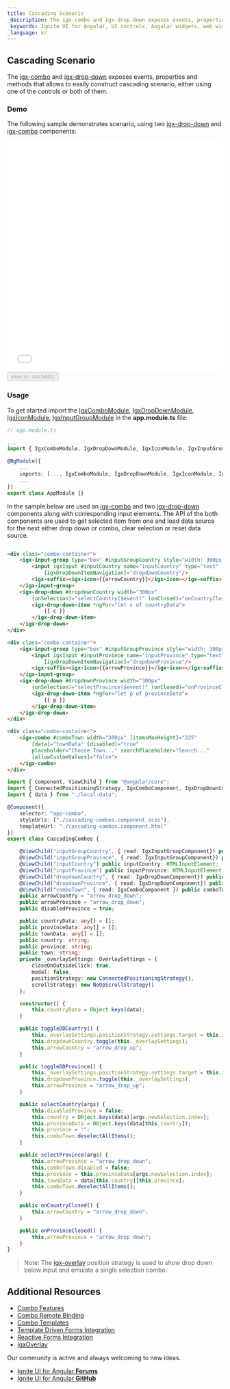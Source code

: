 ```yaml
---
title: Cascading Scenario
_description: The igx-combo and igx-drop-down exposes events, properties and methods that allows to easily construct cascading scenario using one of the controls or both of them.
_keywords: Ignite UI for Angular, UI controls, Angular widgets, web widgets, UI widgets, Angular, Native Angular Components Suite, Native Angular Controls, Native Angular Components Library, Angular Combo components, Angular Combo controls, Angular Cascading Combo, Angular Drop Down, Angular Cascading Scenario
_language: kr
---
```


## Cascading Scenario
<p class="highlight">

The [igx-combo]({environment:angularApiUrl}/classes/igxcombocomponent.html) and [igx-drop-down]({environment:angularApiUrl}/classes/igxdropdowncomponent.html) exposes events, properties and methods that allows to easily construct cascading scenario, either using one of the controls or both of them.
</p>
<div class="divider"></div>

### Demo

The following sample demonstrates scenario, using two [igx-drop-down]({environment:angularApiUrl}/classes/igxdropdowncomponent.html) and [igx-combo]({environment:angularApiUrl}/classes/igxcombocomponent.html) components:

<div class="sample-container loading" style="height: 540px;">
    <iframe id="cascading-combos-sample" frameborder="0" seamless width="100%" height="100%" src="{environment:demosBaseUrl}/cascading-combos" onload="onSampleIframeContentLoaded(this);"></iframe>
</div>
<div>
    <button data-localize="stackblitz" disabled class="stackblitz-btn" data-iframe-id="cascading-combos-sample" data-demos-base-url="{environment:demosBaseUrl}">view on stackblitz</button>
</div>
<div class="divider--half"></div>

### Usage
To get started import the [IgxComboModule]({environment:angularApiUrl}/classes/igxcombomodule.html), [IgxDropDownModule]({environment:angularApiUrl}/classes/igxdropdownmodule.html), [IgxIconModule]({environment:angularApiUrl}/classes/igxiconmodule.html), [IgxInputGroupModule]({environment:angularApiUrl}/classes/igxinputgroupmodule.html) in the **app.module.ts** file:

```typescript
// app.module.ts

...
import { IgxComboModule, IgxDropDownModule, IgxIconModule, IgxInputGroupModule } from 'igniteui-angular';

@NgModule({
    ...
    imports: [..., IgxComboModule, IgxDropDownModule, IgxIconModule, IgxInputGroupModule],
    ...
})
export class AppModule {}
```

In the sample below are used an [igx-combo]({environment:angularApiUrl}/classes/igxcombocomponent.html) and two [igx-drop-down]({environment:angularApiUrl}/classes/igxdropdowncomponent.html) components along with corresponding input elements. The API of the both components are used to get selected item from one and load data source for the next either drop down or combo, clear selection or reset data source.

```html

<div class="combo-container">
    <igx-input-group type="box" #inputGroupCountry style="width: 300px;" (click)="toggleDDCountry()">
        <input igxInput #inputCountry name="inputCountry" type="text" [(ngModel)]="country" readonly placeholder="Choose Country..."
            [igxDropDownItemNavigation]="dropdownCountry"/>
        <igx-suffix><igx-icon>{{arrowCountry}}</igx-icon></igx-suffix>
    </igx-input-group>
    <igx-drop-down #dropdownCountry width="300px"
        (onSelection)="selectCountry($event)" (onClosed)="onCountryClosed()">
        <igx-drop-down-item *ngFor="let c of countryData">
            {{ c }}
        </igx-drop-down-item>
    </igx-drop-down>
</div>

<div class="combo-container">
    <igx-input-group type="box" #inputGroupProvince style="width: 300px;" (click)="toggleDDProvince()" [disabled]="disabledProvince">
        <input igxInput #inputProvince name="inputProvince" type="text" [(ngModel)]="province" readonly placeholder="Choose Province..."
            [igxDropDownItemNavigation]="dropdownProvince"/>
        <igx-suffix><igx-icon>{{arrowProvince}}</igx-icon></igx-suffix>
    </igx-input-group>
    <igx-drop-down #dropdownProvince width="300px"
        (onSelection)="selectProvince($event)" (onClosed)="onProvinceClosed()">
        <igx-drop-down-item *ngFor="let p of provinceData">
            {{ p }}
        </igx-drop-down-item>
    </igx-drop-down>
</div>

<div class="combo-container">
    <igx-combo #comboTown width="300px" [itemsMaxHeight]="225"
        [data]="townData" [disabled]="true"
        placeholder="Choose Town..." searchPlaceholder="Search..."
        [allowCustomValues]="false">
    </igx-combo>
</div>

```

```typescript
import { Component, ViewChild } from "@angular/core";
import { ConnectedPositioningStrategy, IgxComboComponent, IgxDropDownComponent, IgxInputGroupComponent, NoOpScrollStrategy, OverlaySettings } from "igniteui-angular";
import { data } from "./local-data";

@Component({
    selector: "app-combo",
    styleUrls: ["./cascading-combos.component.scss"],
    templateUrl: "./cascading-combos.component.html"
})
export class CascadingCombos {

    @ViewChild("inputGroupCountry", { read: IgxInputGroupComponent}) public inputGroupCountry: IgxInputGroupComponent;
    @ViewChild("inputGroupProvince", { read: IgxInputGroupComponent}) public inputGroupProvince: IgxInputGroupComponent;
    @ViewChild("inputCountry") public inputCountry: HTMLInputElement;
    @ViewChild("inputProvince") public inputProvince: HTMLInputElement;
    @ViewChild("dropdownCountry", { read: IgxDropDownComponent}) public dropdownCountry: IgxDropDownComponent;
    @ViewChild("dropdownProvince", { read: IgxDropDownComponent}) public dropdownProvince: IgxDropDownComponent;
    @ViewChild("comboTown", { read: IgxComboComponent }) public comboTown: IgxComboComponent;
    public arrowCountry = "arrow_drop_down";
    public arrowProvince = "arrow_drop_down";
    public disabledProvince = true;

    public countryData: any[] = [];
    public provinceData: any[] = [];
    public townData: any[] = [];
    public country: string;
    public province: string;
    public town: string;
    private _overlaySettings: OverlaySettings = {
        closeOnOutsideClick: true,
        modal: false,
        positionStrategy: new ConnectedPositioningStrategy(),
        scrollStrategy: new NoOpScrollStrategy()
    };

    constructor() {
        this.countryData = Object.keys(data);
    }

    public toggleDDCountry() {
        this._overlaySettings.positionStrategy.settings.target = this.inputGroupCountry.element.nativeElement;
        this.dropdownCountry.toggle(this._overlaySettings);
        this.arrowCountry = "arrow_drop_up";
    }

    public toggleDDProvince() {
        this._overlaySettings.positionStrategy.settings.target = this.inputGroupProvince.element.nativeElement;
        this.dropdownProvince.toggle(this._overlaySettings);
        this.arrowProvince = "arrow_drop_up";
    }

    public selectCountry(args) {
        this.disabledProvince = false;
        this.country = Object.keys(data)[args.newSelection.index];
        this.provinceData = Object.keys(data[this.country]);
        this.province = "";
        this.comboTown.deselectAllItems();
    }

    public selectProvince(args) {
        this.arrowProvince = "arrow_drop_down";
        this.comboTown.disabled = false;
        this.province = this.provinceData[args.newSelection.index];
        this.townData = data[this.country][this.province];
        this.comboTown.deselectAllItems();
    }

    public onCountryClosed() {
        this.arrowCountry = "arrow_drop_down";
    }

    public onProvinceClosed() {
        this.arrowProvince = "arrow_drop_down";
    }
}
```
> Note: The [igx-overlay]({environment:angularApiUrl}/classes/igxoverlayservice.html) position strategy is used to show drop down below input and emulate a single selection combo.

## Additional Resources
<div class="divider--half"></div>

* [Combo Features](combo_features.md)
* [Combo Remote Binding](combo_remote.md)
* [Combo Templates](combo_templates.md)
* [Template Driven Forms Integration](input_group.md)
* [Reactive Forms Integration](input_group_reactive_forms.md)
* [IgxOverlay]({environment:angularApiUrl}/classes/igxoverlayservice.html)

Our community is active and always welcoming to new ideas.

* [Ignite UI for Angular **Forums**](https://www.infragistics.com/community/forums/f/ignite-ui-for-angular)
* [Ignite UI for Angular **GitHub**](https://github.com/IgniteUI/igniteui-angular)
